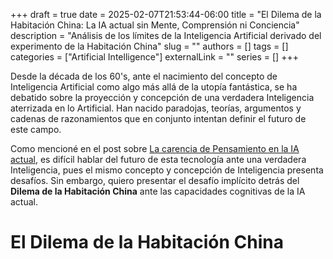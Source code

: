 +++ 
draft = true
date = 2025-02-07T21:53:44-06:00
title = "El Dilema de la Habitación China: La IA actual sin Mente, Comprensión ni Conciencia"
description = "Análisis de los límites de la Inteligencia Artificial derivado del experimento de la Habitación China"
slug = ""
authors = []
tags = []
categories = ["Artificial Intelligence"]
externalLink = ""
series = []
+++

Desde la década de los 60's, ante el nacimiento del concepto de Inteligencia Artificial como algo más allá de la utopía fantástica, se ha debatido sobre la proyección y concepción de una verdadera Inteligencia aterrizada en lo Artificial. Han nacido paradojas, teorías, argumentos y cadenas de razonamientos que en conjunto intentan definir el futuro de este campo. 

Como mencioné en el post sobre [La carencia de Pensamiento en la IA actual](../../posts/thinking-simulation), es difícil hablar del futuro de esta tecnología ante una verdadera Inteligencia, pues el mismo concepto y concepción de Inteligencia presenta desafíos. Sin embargo, quiero presentar el desafío implícito detrás del **Dilema de la Habitación China** ante las capacidades cognitivas de la IA actual.

# El Dilema de la Habitación China

